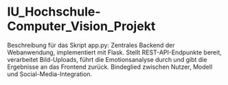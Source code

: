 # IU_Hochschule-Computer_Vision_Projekt

Beschreibung für das Skript app.py:
Zentrales Backend der Webanwendung, implementiert mit Flask. Stellt REST-API-Endpunkte bereit, verarbeitet Bild-Uploads, führt die Emotionsanalyse durch und gibt die Ergebnisse an das Frontend zurück. Bindeglied zwischen Nutzer, Modell und Social-Media-Integration.

